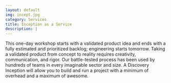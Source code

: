 ```yaml
---
layout: default
img: incept.jpg
category: Services
title: Inception as a Service
description: |
---
```

  This one-day workshop starts with a validated product idea and ends with a fully estimated and prioritized backlog; engineering starts tomorrow. Taking a validated product from concept to reality requires creativity, communication, and rigor. Our battle-tested process has been used by hundreds of teams in every imaginable sector and size. A Discovery Inception will allow you to build and run a project with a minimum of overhead and a maximum of awesome.
